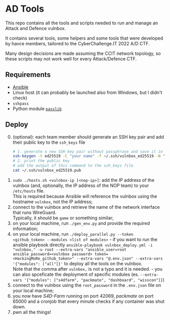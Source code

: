 # AD Tools
This repo contains all the tools and scripts needed to run and manage 
an Attack and Defence vulnbox.

It contains several tools, some helpers and some tools that were developed
by havce members, tailored to the CyberChallenge.IT 2022 A/D CTF.

Many design decisions are made assuming the CCIT network topology,
so these scripts may not work well for every Attack/Defence CTF.

## Requirements
 - [Ansible](https://docs.ansible.com/ansible/latest/installation_guide/intro_installation.html)
 - Linux host (it can probably be launched also from Windows,
   but I didn't check)
 - `sshpass`
 - Python module [`passlib`](https://pypi.org/project/passlib/)

## Deploy
  0. (optional): each team member should generate an SSH key pair and add their public key to the `ssh_keys` file
      ```sh
      # 1. generate a new SSH key pair without passphrase and save it in ~/.ssh/vulnbox_ed25519{,.pub}
      ssh-keygen -t ed25519 -C "your name" -f ~/.ssh/vulnbox_ed25519 -N ""
      # 2. print the public key
      # add the output of this command to the ssh_keys file
      cat ~/.ssh/vulnbox_ed25519.pub
      ```
  1. `sudo ./hosts.sh <vulnbox-ip [<nop-ip>]`: add the IP address of the vulnbox (and, optionally, the IP address of the NOP team) to your `/etc/hosts` file.\
   This is required because Ansible will reference the vulnbox using the hostname `vulnbox`, not the IP address;
  2. connect to the vulnbox and retrieve the name of the network interface that runs WireGuard.\
  Typically, it should be `game` or something similar;
  3. on your local machine, run `./gen_env.py` and provide the required information;
  4. on your local machine, run `./deploy_parallel.py --token <github_token> --modules <list of modules>`
    - if you want to run the ansible playbook directly  `ansible-playbook vulnbox_deploy.yml -i "vulnbox," -u root --extra-vars "ansible_user=root ansible_password=<vulnbox password> token=<HackingMoRe_github_token>" --extra-vars "@.env.json" --extra-vars '{"modules": ["all"]}'` to deploy all the tools on the vulnbox.\
    Note that the comma after `vulnbox,` is not a typo and it is needed.
    - you can also spceficate the deployment of specific modules (es. `--extra-vars '{"modules": ["s4dfarm", "packmate", "dashboard", "wisscon"]}`)
  5. connect to the vulnbox using the `root_password` in the `.env.json` file on your local machine;
  6. you now have *S4D-Farm* running on port 42069, *packmate* on port 65000 and a cronjob that every minute checks if any container was shut down.
  7. pwn all the things!
